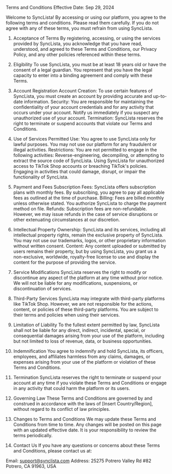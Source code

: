 Terms and Conditions
Effective Date: Sep 29, 2024

Welcome to SyncLista! By accessing or using our platform, you agree to the following terms and conditions. Please read them carefully. If you do not agree with any of these terms, you must refrain from using SyncLista.

1. Acceptance of Terms
   By registering, accessing, or using the services provided by SyncLista, you acknowledge that you have read, understood, and agreed to these Terms and Conditions, our Privacy Policy, and any other policies referenced within these terms.

2. Eligibility
   To use SyncLista, you must be at least 18 years old or have the consent of a legal guardian. You represent that you have the legal capacity to enter into a binding agreement and comply with these Terms.

3. Account Registration
   Account Creation: To use certain features of SyncLista, you must create an account by providing accurate and up-to-date information.
   Security: You are responsible for maintaining the confidentiality of your account credentials and for any activity that occurs under your account. Notify us immediately if you suspect any unauthorized use of your account.
   Termination: SyncLista reserves the right to terminate or suspend accounts that violate our Terms and Conditions.
4. Use of Services
   Permitted Use: You agree to use SyncLista only for lawful purposes. You may not use our platform for any fraudulent or illegal activities.
   Restrictions: You are not permitted to engage in the following activities:
   Reverse-engineering, decompiling, or attempting to extract the source code of SyncLista.
   Using SyncLista for unauthorized access to TikTok Shop accounts or breaching TikTok's policies.
   Engaging in activities that could damage, disrupt, or impair the functionality of SyncLista.
5. Payment and Fees
   Subscription Fees: SyncLista offers subscription plans with monthly fees. By subscribing, you agree to pay all applicable fees as outlined at the time of purchase.
   Billing: Fees are billed monthly unless otherwise stated. You authorize SyncLista to charge the payment method on file.
   Refunds: Subscription fees are non-refundable. However, we may issue refunds in the case of service disruptions or other extenuating circumstances at our discretion.
6. Intellectual Property
   Ownership: SyncLista and its services, including all intellectual property rights, remain the exclusive property of SyncLista. You may not use our trademarks, logos, or other proprietary information without written consent.
   Content: Any content uploaded or submitted by users remains their property, but by using SyncLista, you grant us a non-exclusive, worldwide, royalty-free license to use and display the content for the purpose of providing the service.
7. Service Modifications
   SyncLista reserves the right to modify or discontinue any aspect of the platform at any time without prior notice. We will not be liable for any modifications, suspensions, or discontinuation of services.

8. Third-Party Services
   SyncLista may integrate with third-party platforms like TikTok Shop. However, we are not responsible for the actions, content, or policies of these third-party platforms. You are subject to their terms and policies when using their services.

9. Limitation of Liability
   To the fullest extent permitted by law, SyncLista shall not be liable for any direct, indirect, incidental, special, or consequential damages arising from your use of the platform, including but not limited to loss of revenue, data, or business opportunities.

10. Indemnification
    You agree to indemnify and hold SyncLista, its officers, employees, and affiliates harmless from any claims, damages, or expenses arising from your use of the platform or violation of these Terms and Conditions.

11. Termination
    SyncLista reserves the right to terminate or suspend your account at any time if you violate these Terms and Conditions or engage in any activity that could harm the platform or its users.

12. Governing Law
    These Terms and Conditions are governed by and construed in accordance with the laws of [Insert Country/Region], without regard to its conflict of law principles.

13. Changes to Terms and Conditions
    We may update these Terms and Conditions from time to time. Any changes will be posted on this page with an updated effective date. It is your responsibility to review the terms periodically.

14. Contact Us
    If you have any questions or concerns about these Terms and Conditions, please contact us at:

Email: support@synclista.com
Address: 25275 Potrero Valley Rd #82
Potrero, CA 91963, USA
